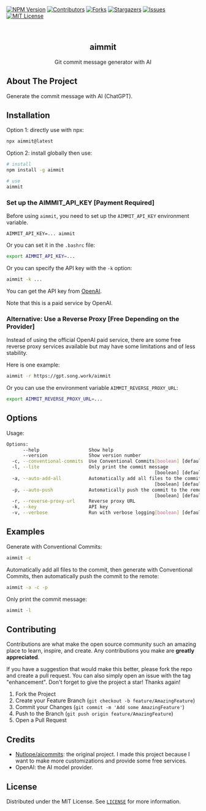 <!-- PROJECT SHIELDS -->

[![NPM Version][npm-version]][npm-url]
[![Contributors][contributors-shield]][contributors-url]
[![Forks][forks-shield]][forks-url]
[![Stargazers][stars-shield]][stars-url]
[![Issues][issues-shield]][issues-url]
[![MIT License][license-shield]][license-url]

[npm-version]: https://img.shields.io/npm/v/aimmit.svg
[npm-url]: https://www.npmjs.com/package/aimmit
[contributors-shield]: https://img.shields.io/github/contributors/Songkeys/aimmit.svg
[contributors-url]: https://github.com/Songkeys/aimmit/graphs/contributors
[forks-shield]: https://img.shields.io/github/forks/Songkeys/aimmit.svg
[forks-url]: https://github.com/Songkeys/aimmit/network/members
[stars-shield]: https://img.shields.io/github/stars/Songkeys/aimmit.svg
[stars-url]: https://github.com/Songkeys/aimmit/stargazers
[issues-shield]: https://img.shields.io/github/issues/Songkeys/aimmit.svg
[issues-url]: https://github.com/Songkeys/aimmit/issues
[license-shield]: https://img.shields.io/github/license/Songkeys/aimmit.svg
[license-url]: https://github.com/Songkeys/aimmit/blob/master/LICENSE.txt

<!-- PROJECT LOGO -->

<br />
<div align="center">

  <h2 align="center">aimmit</h2>

  <p align="center">
    Git commit message generator with AI
  </p>
</div>

## About The Project

Generate the commit message with AI (ChatGPT).

## Installation

Option 1: directly use with npx:

```bash
npx aimmit@latest
```

Option 2: install globally then use:

```bash
# install
npm install -g aimmit

# use
aimmit
```

### Set up the AIMMIT_API_KEY [Payment Required]

Before using `aimmit`, you need to set up the `AIMMIT_API_KEY` environment variable.

```
AIMMIT_API_KEY=... aimmit
```

Or you can set it in the `.bashrc` file:

```bash
export AIMMIT_API_KEY=...
```

Or you can specify the API key with the `-k` option:

```bash
aimmit -k ...
```

You can get the API key from [OpenAI](https://openai.com/).

Note that this is a paid service by OpenAI.

### Alternative: Use a Reverse Proxy [Free Depending on the Provider]

Instead of using the official OpenAI paid service, there are some free reverse proxy services available but may have some limitations and of less stability.

Here is one example:

```bash
aimmit -r https://gpt.song.work/aimmit
```

Or you can use the environment variable `AIMMIT_REVERSE_PROXY_URL`:

```bash
export AIMMIT_REVERSE_PROXY_URL=...
```

## Options

Usage:

```bash
Options:
      --help                  Show help                                [boolean]
      --version               Show version number                      [boolean]
  -c, --conventional-commits  Use Conventional Commits[boolean] [default: false]
  -l, --lite                  Only print the commit message
                                                      [boolean] [default: false]
  -a, --auto-add-all          Automatically add all files to the commit
                                                      [boolean] [default: false]
  -p, --auto-push             Automatically push the commit to the remote
                                                      [boolean] [default: false]
  -r, --reverse-proxy-url     Reverse proxy URL                         [string]
  -k, --key                   API key                                   [string]
  -v, --verbose               Run with verbose logging[boolean] [default: false]
```

## Examples

Generate with Conventional Commits:

```bash
aimmit -c
```

Automatically add all files to the commit, then generate with Conventional Commits, then automatically push the commit to the remote:

```bash
aimmit -a -c -p
```

Only print the commit message:

```bash
aimmit -l
```

## Contributing

Contributions are what make the open source community such an amazing place to learn, inspire, and create. Any contributions you make are **greatly appreciated**.

If you have a suggestion that would make this better, please fork the repo and create a pull request. You can also simply open an issue with the tag "enhancement".
Don't forget to give the project a star! Thanks again!

1. Fork the Project
2. Create your Feature Branch (`git checkout -b feature/AmazingFeature`)
3. Commit your Changes (`git commit -m 'Add some AmazingFeature'`)
4. Push to the Branch (`git push origin feature/AmazingFeature`)
5. Open a Pull Request

## Credits

- [Nutlope/aicommits](https://github.com/Nutlope/aicommits): the original project. I made this project because I want to make more customizations and provide some free services.
- OpenAI: the AI model provider.

## License

Distributed under the MIT License. See [`LICENSE`](LICENSE) for more information.
